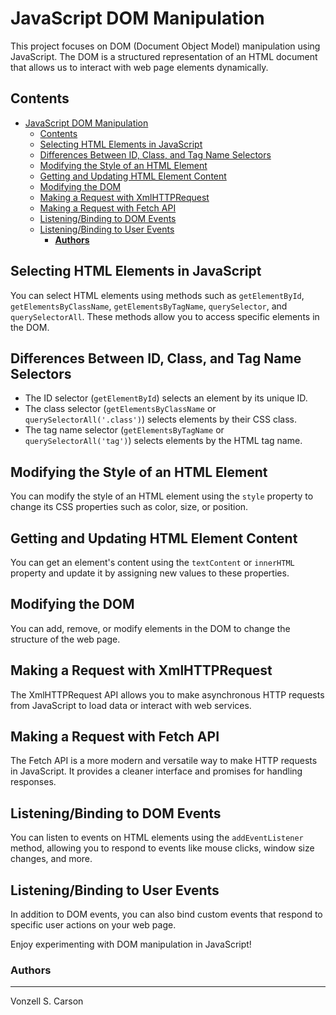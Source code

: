 # JavaScript DOM Manipulation

This project focuses on DOM (Document Object Model) manipulation using JavaScript. The DOM is a structured representation of an HTML document that allows us to interact with web page elements dynamically.

## Contents

- [JavaScript DOM Manipulation](#javascript-dom-manipulation)
  - [Contents](#contents)
  - [Selecting HTML Elements in JavaScript](#selecting-html-elements-in-javascript)
  - [Differences Between ID, Class, and Tag Name Selectors](#differences-between-id-class-and-tag-name-selectors)
  - [Modifying the Style of an HTML Element](#modifying-the-style-of-an-html-element)
  - [Getting and Updating HTML Element Content](#getting-and-updating-html-element-content)
  - [Modifying the DOM](#modifying-the-dom)
  - [Making a Request with XmlHTTPRequest](#making-a-request-with-xmlhttprequest)
  - [Making a Request with Fetch API](#making-a-request-with-fetch-api)
  - [Listening/Binding to DOM Events](#listeningbinding-to-dom-events)
  - [Listening/Binding to User Events](#listeningbinding-to-user-events)
    - [**Authors**](#authors)

## Selecting HTML Elements in JavaScript

You can select HTML elements using methods such as `getElementById`, `getElementsByClassName`, `getElementsByTagName`, `querySelector`, and `querySelectorAll`. These methods allow you to access specific elements in the DOM.

## Differences Between ID, Class, and Tag Name Selectors

- The ID selector (`getElementById`) selects an element by its unique ID.
- The class selector (`getElementsByClassName` or `querySelectorAll('.class')`) selects elements by their CSS class.
- The tag name selector (`getElementsByTagName` or `querySelectorAll('tag')`) selects elements by the HTML tag name.

## Modifying the Style of an HTML Element

You can modify the style of an HTML element using the `style` property to change its CSS properties such as color, size, or position.

## Getting and Updating HTML Element Content

You can get an element's content using the `textContent` or `innerHTML` property and update it by assigning new values to these properties.

## Modifying the DOM

You can add, remove, or modify elements in the DOM to change the structure of the web page.

## Making a Request with XmlHTTPRequest

The XmlHTTPRequest API allows you to make asynchronous HTTP requests from JavaScript to load data or interact with web services.

## Making a Request with Fetch API

The Fetch API is a more modern and versatile way to make HTTP requests in JavaScript. It provides a cleaner interface and promises for handling responses.

## Listening/Binding to DOM Events

You can listen to events on HTML elements using the `addEventListener` method, allowing you to respond to events like mouse clicks, window size changes, and more.

## Listening/Binding to User Events

In addition to DOM events, you can also bind custom events that respond to specific user actions on your web page.

Enjoy experimenting with DOM manipulation in JavaScript!


### **Authors**
---
Vonzell S. Carson
